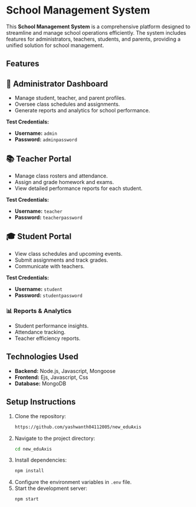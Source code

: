 # School Management System  

This **School Management System** is a comprehensive platform designed to streamline and manage school operations efficiently. The system includes features for administrators, teachers, students, and parents, providing a unified solution for school management.  


## Features

## 🏫 Administrator Dashboard  
- Manage student, teacher, and parent profiles.  
- Oversee class schedules and assignments.  
- Generate reports and analytics for school performance.  

**Test Credentials:**  
- **Username:** `admin`  
- **Password:** `adminpassword`  

## 📚 Teacher Portal  
- Manage class rosters and attendance.  
- Assign and grade homework and exams.  
- View detailed performance reports for each student.  

**Test Credentials:**  
- **Username:** `teacher`  
- **Password:** `teacherpassword`  

## 🎓 Student Portal  
- View class schedules and upcoming events.  
- Submit assignments and track grades.  
- Communicate with teachers.  

**Test Credentials:**  
- **Username:** `student`  
- **Password:** `studentpassword`  


### 📊 Reports & Analytics

- Student performance insights.
- Attendance tracking.
- Teacher efficiency reports.

## Technologies Used

- **Backend:** Node.js, Javascript, Mongoose
- **Frontend:** Ejs, Javascript, Css
- **Database:** MongoDB

## Setup Instructions

1. Clone the repository:
   ```bash
   https://github.com/yashwanth04112005/new_eduAxis
   ```
2. Navigate to the project directory:
   ```bash
   cd new_eduAxis
   ```
3. Install dependencies:
   ```bash
   npm install
   ```
4. Configure the environment variables in `.env` file.
5. Start the development server:
   ```bash
   npm start
   ```
